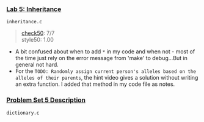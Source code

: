 ### [Lab 5: Inheritance](https://cs50.harvard.edu/x/2023/labs/5/)
`inheritance.c`
> [check50](https://submit.cs50.io/check50/f0ee35ba13d9f78c1b2ad93aa1999abdfc749300): 7/7  
> style50: 1.00  
- A bit confused about when to add `*` in my code and when not - most of the time just rely on the error message from 'make' to debug...But in general not hard.
- For the `TODO: Randomly assign current person's alleles based on the alleles of their parents`, the hint video gives a solution without writing an extra function. I added that method in my code file as notes. 

### [Problem Set 5 Description](https://cs50.harvard.edu/x/2023/psets/5/)
`dictionary.c`
